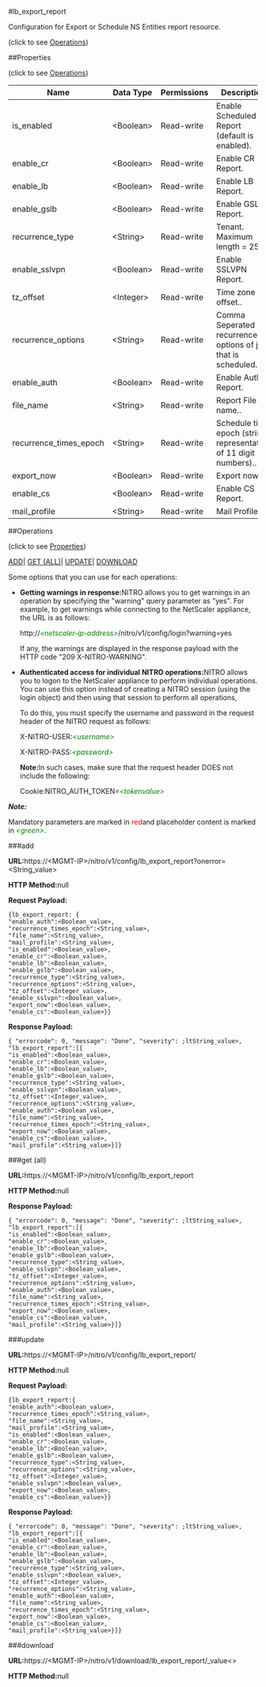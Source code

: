 #lb_export_report



Configuration for Export or Schedule NS Entities report resource.

<span>(click to see [Operations](#operations))</span>



##Properties 

<span>(click to see [Operations](#operations))</span>





<table><thead><tr><th>Name</th><th>Data Type</th><th>Permissions</th><th>Description</th></tr></thead><tbody><tr><td>is_enabled</td><td>&lt;Boolean></td><td>Read-write</td><td>Enable Scheduled Report (default is enabled).</td></tr><tr><td>enable_cr</td><td>&lt;Boolean></td><td>Read-write</td><td>Enable CR Report.</td></tr><tr><td>enable_lb</td><td>&lt;Boolean></td><td>Read-write</td><td>Enable LB Report.</td></tr><tr><td>enable_gslb</td><td>&lt;Boolean></td><td>Read-write</td><td>Enable GSLB Report.</td></tr><tr><td>recurrence_type</td><td>&lt;String></td><td>Read-write</td><td>Tenant.<br>Maximum length = 255</td></tr><tr><td>enable_sslvpn</td><td>&lt;Boolean></td><td>Read-write</td><td>Enable SSLVPN Report.</td></tr><tr><td>tz_offset</td><td>&lt;Integer></td><td>Read-write</td><td>Time zone offset..</td></tr><tr><td>recurrence_options</td><td>&lt;String></td><td>Read-write</td><td>Comma Seperated recurrence options of job that is scheduled.</td></tr><tr><td>enable_auth</td><td>&lt;Boolean></td><td>Read-write</td><td>Enable Auth Report.</td></tr><tr><td>file_name</td><td>&lt;String></td><td>Read-write</td><td>Report File name..</td></tr><tr><td>recurrence_times_epoch</td><td>&lt;String></td><td>Read-write</td><td>Schedule time epoch (string representation of 11 digit numbers)..</td></tr><tr><td>export_now</td><td>&lt;Boolean></td><td>Read-write</td><td>Export now.</td></tr><tr><td>enable_cs</td><td>&lt;Boolean></td><td>Read-write</td><td>Enable CS Report.</td></tr><tr><td>mail_profile</td><td>&lt;String></td><td>Read-write</td><td>Mail Profile.</td></tr></tbody></table>

##Operations 

<span>(click to see [Properties](#properties))</span>





[ADD](#add)| [GET (ALL)](#get-all)| [UPDATE](#update)| [DOWNLOAD](#dow)





Some options that you can use for each operations:

<ul><li><p><b>Getting warnings in response:</b>NITRO allows you to get warnings in an operation by specifying the "warning" query parameter as "yes". For example, to get warnings while connecting to the NetScaler appliance, the URL is as follows:</p><p>http://<span style="color:green;font-style:italic;">&lt;netscaler-ip-address&gt;</span>/nitro/v1/config/login?warning=yes</p><p>If any, the warnings are displayed in the response payload with the HTTP code "209 X-NITRO-WARNING".</p></li><li><p><b>Authenticated access for individual NITRO operations:</b>NITRO allows you to logon to the NetScaler appliance to perform individual operations. You can use this option instead of creating a NITRO session (using the login object) and then using that session to perform all operations,</p><p>To do this, you must specify the username and password in the request header of the NITRO request as follows:</p><p>X-NITRO-USER:<span style="color:green;font-style:italic;">&lt;username&gt;</span></p><p>X-NITRO-PASS:<span style="color:green;font-style:italic;">&lt;password&gt;</span></p><p><b>Note:</b>In such cases, make sure that the request header DOES not include the following:</p><p>Cookie:NITRO_AUTH_TOKEN=<span style="color:green;font-style:italic;">&lt;tokenvalue&gt;</span></p></li></ul>







***Note:*** 

Mandatory parameters are marked in <span style="color:#FF0000;">red</span>and placeholder content is marked in <span style="color:green;font-style:italic">&lt;green&gt;</span>.



###add







<b>URL:</b>https://&lt;MGMT-IP&gt;/nitro/v1/config/lb_export_report?onerror=&lt;String_value&gt;

<b>HTTP Method:</b>null

<b>Request Payload: </b>
```
{lb_export_report: {
"enable_auth":<Boolean_value>,
"recurrence_times_epoch":<String_value>,
"file_name":<String_value>,
"mail_profile":<String_value>,
"is_enabled":<Boolean_value>,
"enable_cr":<Boolean_value>,
"enable_lb":<Boolean_value>,
"enable_gslb":<Boolean_value>,
"recurrence_type":<String_value>,
"recurrence_options":<String_value>,
"tz_offset":<Integer_value>,
"enable_sslvpn":<Boolean_value>,
"export_now":<Boolean_value>,
"enable_cs":<Boolean_value>}}
```

<b>Response Payload: </b>
```
{ "errorcode": 0, "message": "Done", "severity": ;ltString_value>, "lb_export_report":[{
"is_enabled":<Boolean_value>,
"enable_cr":<Boolean_value>,
"enable_lb":<Boolean_value>,
"enable_gslb":<Boolean_value>,
"recurrence_type":<String_value>,
"enable_sslvpn":<Boolean_value>,
"tz_offset":<Integer_value>,
"recurrence_options":<String_value>,
"enable_auth":<Boolean_value>,
"file_name":<String_value>,
"recurrence_times_epoch":<String_value>,
"export_now":<Boolean_value>,
"enable_cs":<Boolean_value>,
"mail_profile":<String_value>}]}
```







###get (all)







<b>URL:</b>https://&lt;MGMT-IP&gt;/nitro/v1/config/lb_export_report

<b>HTTP Method:</b>null

<b>Response Payload: </b>
```
{ "errorcode": 0, "message": "Done", "severity": ;ltString_value>, "lb_export_report":[{
"is_enabled":<Boolean_value>,
"enable_cr":<Boolean_value>,
"enable_lb":<Boolean_value>,
"enable_gslb":<Boolean_value>,
"recurrence_type":<String_value>,
"enable_sslvpn":<Boolean_value>,
"tz_offset":<Integer_value>,
"recurrence_options":<String_value>,
"enable_auth":<Boolean_value>,
"file_name":<String_value>,
"recurrence_times_epoch":<String_value>,
"export_now":<Boolean_value>,
"enable_cs":<Boolean_value>,
"mail_profile":<String_value>}]}
```







###update







<b>URL:</b>https://&lt;MGMT-IP&gt;/nitro/v1/config/lb_export_report/

<b>HTTP Method:</b>null

<b>Request Payload: </b>
```
{lb_export_report:{
"enable_auth":<Boolean_value>,
"recurrence_times_epoch":<String_value>,
"file_name":<String_value>,
"mail_profile":<String_value>,
"is_enabled":<Boolean_value>,
"enable_cr":<Boolean_value>,
"enable_lb":<Boolean_value>,
"enable_gslb":<Boolean_value>,
"recurrence_type":<String_value>,
"recurrence_options":<String_value>,
"tz_offset":<Integer_value>,
"enable_sslvpn":<Boolean_value>,
"export_now":<Boolean_value>,
"enable_cs":<Boolean_value>}}
```

<b>Response Payload: </b>
```
{ "errorcode": 0, "message": "Done", "severity": ;ltString_value>, "lb_export_report":[{
"is_enabled":<Boolean_value>,
"enable_cr":<Boolean_value>,
"enable_lb":<Boolean_value>,
"enable_gslb":<Boolean_value>,
"recurrence_type":<String_value>,
"enable_sslvpn":<Boolean_value>,
"tz_offset":<Integer_value>,
"recurrence_options":<String_value>,
"enable_auth":<Boolean_value>,
"file_name":<String_value>,
"recurrence_times_epoch":<String_value>,
"export_now":<Boolean_value>,
"enable_cs":<Boolean_value>,
"mail_profile":<String_value>}]}
```







###download







<b>URL:</b>https://&lt;MGMT-IP&gt;/nitro/v1/download/lb_export_report/_value&lt;&gt;

<b>HTTP Method:</b>null







